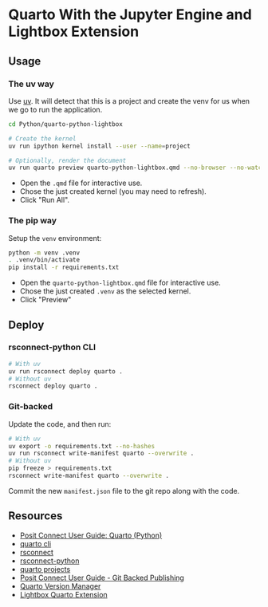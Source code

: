 # Quarto With the Jupyter Engine and Lightbox Extension

## Usage

### The uv way

Use [uv](https://github.com/astral-sh/uv). It will detect that this is a project and create the venv for us when we go to run the application. 

```bash
cd Python/quarto-python-lightbox

# Create the kernel
uv run ipython kernel install --user --name=project

# Optionally, render the document
uv run quarto preview quarto-python-lightbox.qmd --no-browser --no-watch-inputs
```

- Open the `.qmd` file for interactive use.
- Chose the just created kernel (you may need to refresh).
- Click "Run All". 


### The pip way

Setup the `venv` environment:

```bash
python -m venv .venv
. .venv/bin/activate
pip install -r requirements.txt
```

- Open the `quarto-python-lightbox.qmd` file for interactive use.
- Chose the just created `.venv` as the selected kernel.
- Click "Preview"

## Deploy

### rsconnect-python CLI

```bash
# With uv
uv run rsconnect deploy quarto .
# Without uv
rsconnect deploy quarto .
```

### Git-backed

Update the code, and then run:

```bash
# With uv
uv export -o requirements.txt --no-hashes
uv run rsconnect write-manifest quarto --overwrite .
# Without uv
pip freeze > requirements.txt 
rsconnect write-manifest quarto --overwrite .
```

Commit the new `manifest.json` file to the git repo along with the code.

## Resources

- [Posit Connect User Guide: Quarto (Python)](https://docs.posit.co/connect/user/publishing-cli-quarto/)
- [quarto cli](https://quarto.org/docs/publishing/rstudio-connect.html)
- [rsconnect](https://github.com/rstudio/rsconnect)
- [rsconnect-python](https://github.com/rstudio/rsconnect-python)
- [quarto projects](https://quarto.org/docs/projects/quarto-projects.html)
- [Posit Connect User Guide - Git Backed Publishing ](https://docs.posit.co/connect/user/git-backed/)
- [Quarto Version Manager](https://github.com/dpastoor/qvm)
- [Lightbox Quarto Extension](https://github.com/quarto-ext/lightbox)
